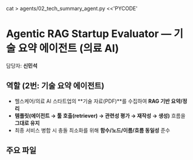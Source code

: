 
cat > agents/02_tech_summary_agent.py <<'PYCODE'
# Agentic RAG Startup Evaluator — 기술 요약 에이전트 (의료 AI)

담당자: **신민석**

## 역할 (2번: 기술 요약 에이전트)
- 헬스케어/의료 AI 스타트업의 **기술 자료(PDF)**를 수집하여 **RAG 기반 요약/정리**
- **템플릿(에이전트 → 툴 호출(retriever) → 관련성 평가 → 재작성 → 생성)** 흐름을 **그대로 유지**
- 최종 서비스 병합 시 충돌 최소화를 위해 **함수/노드/이름/흐름 동일성** 준수

## 주요 파일

